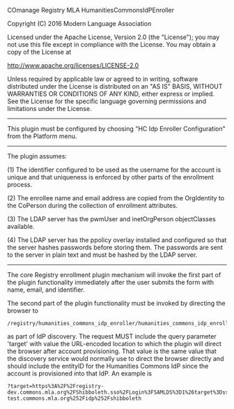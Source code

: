 COmanage Registry MLA HumanitiesCommonsIdPEnroller

Copyright (C) 2016 Modern Language Association

Licensed under the Apache License, Version 2.0 (the "License"); you may not use this file
except in compliance with the License. You may obtain a copy of the License at

http://www.apache.org/licenses/LICENSE-2.0

Unless required by applicable law or agreed to in writing, software distributed under
the License is distributed on an "AS IS" BASIS, WITHOUT WARRANTIES OR CONDITIONS OF ANY
KIND, either express or implied. See the License for the specific language governing
permissions and limitations under the License.

--------

This plugin must be configured by choosing "HC Idp Enroller Configuration" from
the Platform menu.

--------

The plugin assumes:

(1) The identifier configured to be used as the username for the account
    is unique and that uniqueness is enforced by other parts of the
    enrollment process.

(2) The enrollee name and email address are copied from the OrgIdentity
    to the CoPerson during the collection of enrollment attributes.

(3) The LDAP server has the pwmUser and inetOrgPerson objectClasses
    available.

(4) The LDAP server has the ppolicy overlay installed and configured so that
    the server hashes passwords before storing them. The passwords are sent
    to the server in plain text and must be hashed by the LDAP server.

--------

The core Registry enrollment plugin mechanism will invoke the first part of
the plugin functionality immediately after the user submits the form
with name, email, and identifier.

The second part of the plugin functionality must be invoked by directing
the browser to 

```
/registry/humanities_commons_idp_enroller/humanities_commons_idp_enroller_accounts/provision
```
as part of IdP discovery. The request MUST include the query parameter 'target' with
value the URL-encoded location to which the plugin will direct the browser after account
provisioning. That value is the same value that the discovery service would normally use
to direct the browser directly and should include the entityID for the Humanities Commons
IdP since the account is provisioned into that IdP. An example is

```
?target=https%3A%2F%2Fregistry-dev.commons.mla.org%2FShibboleth.sso%2FLogin%3FSAMLDS%3D1%26target%3Dss%253Amem%253A58fd2928856cb1d50621cf34fa0614509f6e6e837dc0f3779fdc887a5f7cfa07%26entityID%3Dhttps%253A%252F%252Fhcommons-test.commons.mla.org%252Fidp%252Fshibboleth
```
